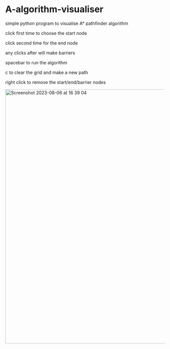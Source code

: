 # A-algorithm-visualiser
simple python program to visualise A* pathfinder algorithm


click first time to choose the start node

click second time for the end node

any clicks after will make barriers

spacebar to run the algorithm

c to clear the grid and make a new path

right click to remove the start/end/barrier nodes

<img width="803" alt="Screenshot 2023-08-06 at 16 39 04" src="https://github.com/Ehsasinator/A-algorithm-visualiser/assets/94863590/e5494faa-cf6a-4c8a-acf1-7fa9ea5bab3c">
